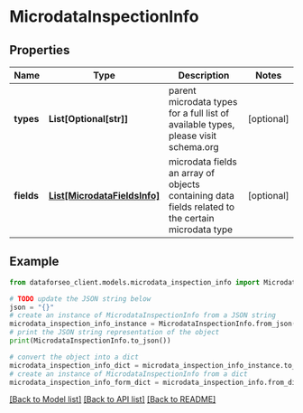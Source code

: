 # MicrodataInspectionInfo


## Properties

Name | Type | Description | Notes
------------ | ------------- | ------------- | -------------
**types** | **List[Optional[str]]** | parent microdata types for a full list of available types, please visit schema.org | [optional] 
**fields** | [**List[MicrodataFieldsInfo]**](MicrodataFieldsInfo.md) | microdata fields an array of objects containing data fields related to the certain microdata type | [optional] 

## Example

```python
from dataforseo_client.models.microdata_inspection_info import MicrodataInspectionInfo

# TODO update the JSON string below
json = "{}"
# create an instance of MicrodataInspectionInfo from a JSON string
microdata_inspection_info_instance = MicrodataInspectionInfo.from_json(json)
# print the JSON string representation of the object
print(MicrodataInspectionInfo.to_json())

# convert the object into a dict
microdata_inspection_info_dict = microdata_inspection_info_instance.to_dict()
# create an instance of MicrodataInspectionInfo from a dict
microdata_inspection_info_form_dict = microdata_inspection_info.from_dict(microdata_inspection_info_dict)
```
[[Back to Model list]](../README.md#documentation-for-models) [[Back to API list]](../README.md#documentation-for-api-endpoints) [[Back to README]](../README.md)


